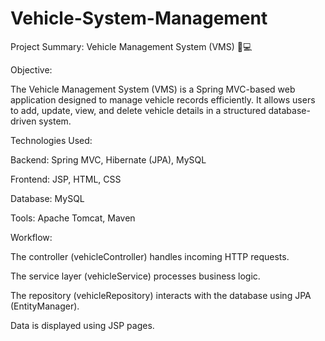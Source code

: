 # Vehicle-System-Management

Project Summary: Vehicle Management System (VMS) 🚗💻

Objective:

The Vehicle Management System (VMS) is a Spring MVC-based web application designed to manage vehicle records efficiently. It allows users to add, update, view, and delete vehicle details in a structured database-driven system.

Technologies Used:

Backend: Spring MVC, Hibernate (JPA), MySQL

Frontend: JSP, HTML, CSS

Database: MySQL

Tools: Apache Tomcat, Maven

Workflow:

The controller (vehicleController) handles incoming HTTP requests.

The service layer (vehicleService) processes business logic.

The repository (vehicleRepository) interacts with the database using JPA (EntityManager).

Data is displayed using JSP pages.
